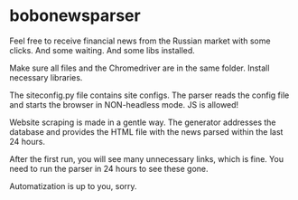 # bobonewsparser
Feel free to receive financial news from the Russian market with some clicks. And some waiting. And some libs installed.

Make sure all files and the Chromedriver are in the same folder. Install necessary libraries.

The siteconfig.py file contains site configs. The parser reads the config file and starts the browser in NON-headless mode. JS is allowed!

Website scraping is made in a gentle way. The generator addresses the database and provides the HTML file with the news parsed within the last 24 hours.

After the first run, you will see many unnecessary links, which is fine. You need to run the parser in 24 hours to see these gone.

Automatization is up to you, sorry. 
